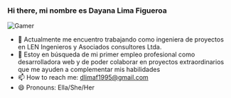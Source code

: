 ### Hi there, mi nombre es Dayana Lima Figueroa

![Gamer](https://github.com/dlimaf/dlimaf/assets/121907636/888bccbf-9cd9-4d1d-9d02-4bcab67d0242)



- 🔭 Actualmente me encuentro trabajando como ingeniera de proyectos en LEN Ingenieros y Asociados consultores Ltda.
- 🤔 Estoy en búsqueda de mi primer empleo profesional como desarrolladora web y de poder colaborar en proyectos extraordinarios que me ayuden a complementar mis habilidades
- 📫 How to reach me: dlimaf1995@gmail.com
- 😄 Pronouns: Ella/She/Her
